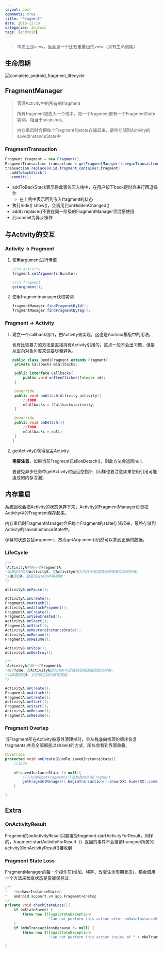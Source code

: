 ```yaml
---
layout: post
comments: true
title: "Fragment"
date: 2016-12-30
categories: android
tags: [android]
---
```


> 本质上是view，但会是一个比较重量级的view（具有生命周期）



## 生命周期

![complete_android_fragment_lifecycle](https://ww2.sinaimg.cn/large/006tNc79gw1fbaculez38j30x81ywwnl.jpg)



## FragmentManager

> 管理Activity中的所有的fragment
>
> 所有fragment被放入一个栈中，每一个fragment都有一个FragmentState实例，相当于snapshot。
>
> 内存重启时会把每个Fragment的state存储起来，最终存储到Activity的savedInstanceState中

### FragmentTransaction

```java
Fragment fragment = new Fragment();
FragmentTransaction transaction = getFragmentManager().beginTransaction();
transaction.replace(R.id.fragment_container,fragment)
  .addToBackStack()
  .commit();
```

* addToBackStack表示将此事务压入栈中，在用户按下back键时会进行回退操作
  * 在上例中表示回到嵌入fragment的状态
* 执行hide() show()，会调用到onHiddenChanged()
* add() replace()不要在同一阶级的FragmentManager里混搭使用
* 此commit为异步操作



## 与Activity的交互

### Activity -> Fragment

1. 使用argument进行传值

   ```java
   //in activity
   fragment.setArguments(Bundle);

   //in fragment
   getArgument();
   ```

2. 使用fragmentmanager获取实例

   ```java
   fragmentManager.findFragmnetById();
   fragmentManager.findFragmentByTag();
   ```



### Fragment -> Activity

1. 建立一个callback借口，由Activity来实现。这也是Android模版中的用法。

   也有比较暴力的方法是直接持有Activity引用的，这点一般不会出问题，但是从面向对象角度来说要尽量避免。

   ```Java
   public class DendiFragment extends Fragment{
   	private Callbacks mCallbacks;

   	public interface Callbacks{
   		public void onItemClicked(Integer id);
   	}

   	@override
   	public void onAttach(Activity activity){
   		//TODO
   		mCallbacks = (Callbacks)activity;
   	}

   	@override
   	public void onDetach(){
   		//TODO
   		mCallbacks = null;
   	}
   }
   ```

2. getActivity()获得宿主Activity

   **需要注意**，如果当前Fragment已经onDetach()，则此方法会返回null。

   要避免异步任务中getActivity时返回空指针（同样也要注意如果使用引用可能造成的内存泄漏）



## 内存重启

系统回收会把Activity的状态保存下来，Activity的FragmentManager负责把Activity中的Fragment保存起来。

内存重启时FragmentManager会把每个Fragment的state存储起来，最终存储到Activity的savedInstanceState中。

保存的状态包括argument，故而getArgument()仍然可以拿到正确的数据。

### LifeCycle

```Java
/**
*ActivityA中嵌一个FragmentA，
*如果此时启动ActivityB，且ActivityA因为内存不足或其他原因被回收的时候，
*从B回到A，会回调这样的声明周期：
*/

ActivityB.onPause();

ActivityA.onCreate();
FragmentA.onAttach();
ActivityA.onAttachFragment();
FragmentA.onCreate();
FragmentA.onViewCreated();
ActivityA.onStart();
FragmentA.onStart();
ActivityA.onRestoreInstanceState();
ActivityA.onResume();
FragmentA.onResume();

ActivityB.onStop();
ActivityB.onDestroy();

/**
*ActivityA中嵌一个FragmentA，
*按下home，且ActivityA因为内存不足或其他原因被回收的时候，
*从屏幕回到A，会回调这样的声明周期：
*/

ActivityA.onCreate();
FragmentA.onAttach();
FragmentA.onCreate();
ActivityA.onStart();
FragmentA.onStart();
ActivityA.onResume();
FragmentA.onResume();
```

### Fragment Overlap

当Fragment所在Activity被意外清理掉时，会从栈底向栈顶的顺序恢复fragments,并且全部都是以show()的方式，所以会看到界面重叠。

```Java
@Override
protected void onCreate(Bundle savedInstanceState){
  	//todo
  	
  	if(savedInstanceState != null){
  		//可以使用getFragments()获取栈内所有Fragment
      	getFragemntManager().beginTransaction().show(XX).hide(XX).commit();
  	}
  	
}
```

## Extra

### OnActivityResult

Fragment的onActivityResult只能接受fragment.startActivityForResult，同样的，fragment.startActivityForResult（）返回的事件不会被该framgnet所属的activity的onActivityResult()接收到

### Fragment State Loss

FragmentManager的每一个操作前(增加、移除、改变生命周期状态)，都会调用一个方法来检查状态是否被保存过：

```Java
/**
*	在onSaveInstanceState()
* 	android.support.v4.app.Fragment#onStop
*/
private void checkStateLoss(){
  	if (mStateSaved) {
        throw new IllegalStateException(
                    "Can not perform this action after onSaveInstanceState");
    }
    if (mNoTransactionsBecause != null) {
        throw new IllegalStateException(
                    "Can not perform this action inside of " + mNoTransactionsBecause);
    
}
```
